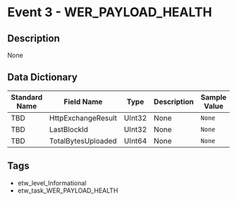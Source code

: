 # Event 3 - WER_PAYLOAD_HEALTH

## Description
None

## Data Dictionary
|Standard Name|Field Name|Type|Description|Sample Value|
|---|---|---|---|---|
|TBD|HttpExchangeResult|UInt32|None|`None`|
|TBD|LastBlockId|UInt32|None|`None`|
|TBD|TotalBytesUploaded|UInt64|None|`None`|

## Tags
* etw_level_Informational
* etw_task_WER_PAYLOAD_HEALTH